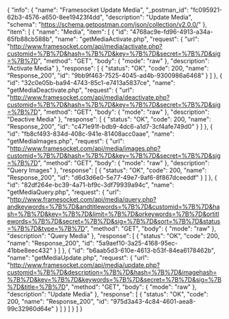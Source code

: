 {
  "info": {
    "name": "Framesocket Update Media",
    "_postman_id": "fc095921-62b3-4576-a650-8ee19423f4dd",
    "description": "Update Media",
    "schema": "https://schema.getpostman.com/json/collection/v2.0.0/"
  },
  "item": [
    {
      "name": "Media",
      "item": [
        {
          "id": "4768ac9e-fd96-4913-a34a-65fb88cb588b",
          "name": "getMediaActivate.php",
          "request": {
            "url": "http://www.framesocket.com/api/media/activate.php?customid=%7B%7D&hash=%7B%7D&key=%7B%7D&secret=%7B%7D&sig=%7B%7D",
            "method": "GET",
            "body": {
              "mode": "raw"
            },
            "description": "Activate Media"
          },
          "response": [
            {
              "status": "OK",
              "code": 200,
              "name": "Response_200",
              "id": "9bb9f463-7525-4045-ad4b-9300986a6468"
            }
          ]
        },
        {
          "id": "32c0e05b-ba94-4743-85c1-e7413a5837ce",
          "name": "getMediaDeactivate.php",
          "request": {
            "url": "http://www.framesocket.com/api/media/deactivate.php?customid=%7B%7D&hash=%7B%7D&key=%7B%7D&secret=%7B%7D&sig=%7B%7D",
            "method": "GET",
            "body": {
              "mode": "raw"
            },
            "description": "Deactive Media"
          },
          "response": [
            {
              "status": "OK",
              "code": 200,
              "name": "Response_200",
              "id": "c471e91f-bdb9-4dc6-a1d7-3cf4afe749d0"
            }
          ]
        },
        {
          "id": "fb8cf493-834d-408c-941e-81408acc0aae",
          "name": "getMediaImages.php",
          "request": {
            "url": "http://www.framesocket.com/api/media/images.php?customid=%7B%7D&hash=%7B%7D&key=%7B%7D&secret=%7B%7D&sig=%7B%7D",
            "method": "GET",
            "body": {
              "mode": "raw"
            },
            "description": "Query Images"
          },
          "response": [
            {
              "status": "OK",
              "code": 200,
              "name": "Response_200",
              "id": "d6d3d6e0-5e77-49e7-9af6-8f867dceeddf"
            }
          ]
        },
        {
          "id": "82df264e-bc39-4a71-bf9c-3df79939a94c",
          "name": "getMediaQuery.php",
          "request": {
            "url": "http://www.framesocket.com/api/media/query.php?andkeywords=%7B%7D&andtitlewords=%7B%7D&customid=%7B%7D&hash=%7B%7D&key=%7B%7D&limit=%7B%7D&orkeywords=%7B%7D&ortitlewords=%7B%7D&secret=%7B%7D&sig=%7B%7D&sort=%7B%7D&status=%7B%7D&type=%7B%7D",
            "method": "GET",
            "body": {
              "mode": "raw"
            },
            "description": "Query Media"
          },
          "response": [
            {
              "status": "OK",
              "code": 200,
              "name": "Response_200",
              "id": "5a9aef10-3a25-4168-95ec-41bbe8eec432"
            }
          ]
        },
        {
          "id": "b6aab5d3-610e-4613-b53f-84ea6178462b",
          "name": "getMediaUpdate.php",
          "request": {
            "url": "http://www.framesocket.com/api/media/update.php?customid=%7B%7D&description=%7B%7D&hash=%7B%7D&imagehash=%7B%7D&key=%7B%7D&keywords=%7B%7D&secret=%7B%7D&sig=%7B%7D&title=%7B%7D",
            "method": "GET",
            "body": {
              "mode": "raw"
            },
            "description": "Update Media"
          },
          "response": [
            {
              "status": "OK",
              "code": 200,
              "name": "Response_200",
              "id": "975d3a43-4c84-4601-aea8-99c32960d64e"
            }
          ]
        }
      ]
    }
  ]
}